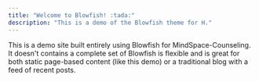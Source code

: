 ```yaml
---
title: "Welcome to Blowfish! :tada:"
description: "This is a demo of the Blowfish theme for H."
---
```


This is a demo site built entirely using Blowfish for MindSpace-Counseling. It doesn't contains a complete set of Blowfish is flexible and is great for both static page-based content (like this demo) or a traditional blog with a feed of recent posts.
